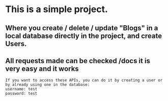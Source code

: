 # This is a simple project.
## Where you create / delete / update "Blogs" in a local database directly in the project, and create Users. 
## All requests made can be checked /docs it is very easy and it works

    If you want to access these APIs, you can do it by creating a user or by already using one in the database: 
    username: test
    password: test